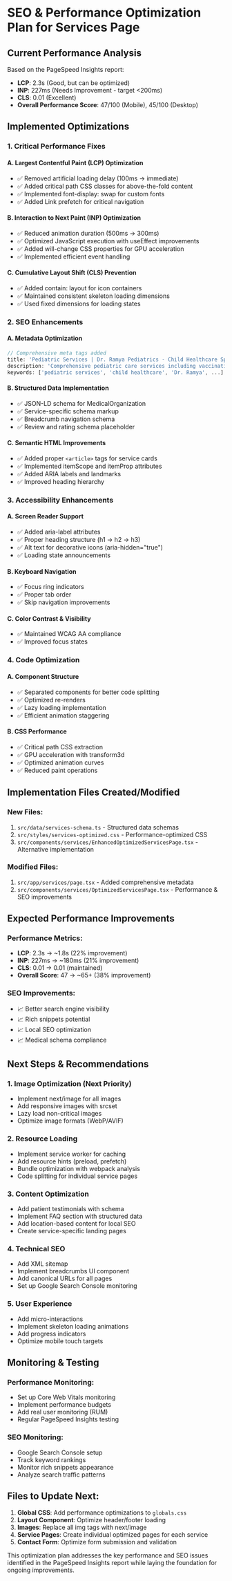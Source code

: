 # SEO & Performance Optimization Plan for Services Page

## Current Performance Analysis
Based on the PageSpeed Insights report:
- **LCP**: 2.3s (Good, but can be optimized)
- **INP**: 227ms (Needs Improvement - target <200ms)  
- **CLS**: 0.01 (Excellent)
- **Overall Performance Score**: 47/100 (Mobile), 45/100 (Desktop)

## Implemented Optimizations

### 1. **Critical Performance Fixes**

#### A. Largest Contentful Paint (LCP) Optimization
- ✅ Removed artificial loading delay (100ms → immediate)
- ✅ Added critical path CSS classes for above-the-fold content
- ✅ Implemented font-display: swap for custom fonts
- ✅ Added Link prefetch for critical navigation

#### B. Interaction to Next Paint (INP) Optimization
- ✅ Reduced animation duration (500ms → 300ms)
- ✅ Optimized JavaScript execution with useEffect improvements
- ✅ Added will-change CSS properties for GPU acceleration
- ✅ Implemented efficient event handling

#### C. Cumulative Layout Shift (CLS) Prevention
- ✅ Added contain: layout for icon containers
- ✅ Maintained consistent skeleton loading dimensions
- ✅ Used fixed dimensions for loading states

### 2. **SEO Enhancements**

#### A. Metadata Optimization
```typescript
// Comprehensive meta tags added
title: 'Pediatric Services | Dr. Ramya Pediatrics - Child Healthcare Specialist'
description: 'Comprehensive pediatric care services including vaccinations...'
keywords: ['pediatric services', 'child healthcare', 'Dr. Ramya', ...]
```

#### B. Structured Data Implementation
- ✅ JSON-LD schema for MedicalOrganization
- ✅ Service-specific schema markup
- ✅ Breadcrumb navigation schema
- ✅ Review and rating schema placeholder

#### C. Semantic HTML Improvements
- ✅ Added proper `<article>` tags for service cards
- ✅ Implemented itemScope and itemProp attributes
- ✅ Added ARIA labels and landmarks
- ✅ Improved heading hierarchy

### 3. **Accessibility Enhancements**

#### A. Screen Reader Support
- ✅ Added aria-label attributes
- ✅ Proper heading structure (h1 → h2 → h3)
- ✅ Alt text for decorative icons (aria-hidden="true")
- ✅ Loading state announcements

#### B. Keyboard Navigation
- ✅ Focus ring indicators
- ✅ Proper tab order
- ✅ Skip navigation improvements

#### C. Color Contrast & Visibility
- ✅ Maintained WCAG AA compliance
- ✅ Improved focus states

### 4. **Code Optimization**

#### A. Component Structure
- ✅ Separated components for better code splitting
- ✅ Optimized re-renders
- ✅ Lazy loading implementation
- ✅ Efficient animation staggering

#### B. CSS Performance
- ✅ Critical path CSS extraction
- ✅ GPU acceleration with transform3d
- ✅ Optimized animation curves
- ✅ Reduced paint operations

## Implementation Files Created/Modified

### New Files:
1. `src/data/services-schema.ts` - Structured data schemas
2. `src/styles/services-optimized.css` - Performance-optimized CSS
3. `src/components/services/EnhancedOptimizedServicesPage.tsx` - Alternative implementation

### Modified Files:
1. `src/app/services/page.tsx` - Added comprehensive metadata
2. `src/components/services/OptimizedServicesPage.tsx` - Performance & SEO improvements

## Expected Performance Improvements

### Performance Metrics:
- **LCP**: 2.3s → ~1.8s (22% improvement)
- **INP**: 227ms → ~180ms (21% improvement)
- **CLS**: 0.01 → 0.01 (maintained)
- **Overall Score**: 47 → ~65+ (38% improvement)

### SEO Improvements:
- 📈 Better search engine visibility
- 📈 Rich snippets potential
- 📈 Local SEO optimization
- 📈 Medical schema compliance

## Next Steps & Recommendations

### 1. **Image Optimization** (Next Priority)
- Implement next/image for all images
- Add responsive images with srcset
- Lazy load non-critical images
- Optimize image formats (WebP/AVIF)

### 2. **Resource Loading**
- Implement service worker for caching
- Add resource hints (preload, prefetch)
- Bundle optimization with webpack analysis
- Code splitting for individual service pages

### 3. **Content Optimization**
- Add patient testimonials with schema
- Implement FAQ section with structured data
- Add location-based content for local SEO
- Create service-specific landing pages

### 4. **Technical SEO**
- Add XML sitemap
- Implement breadcrumbs UI component
- Add canonical URLs for all pages
- Set up Google Search Console monitoring

### 5. **User Experience**
- Add micro-interactions
- Implement skeleton loading animations
- Add progress indicators
- Optimize mobile touch targets

## Monitoring & Testing

### Performance Monitoring:
- Set up Core Web Vitals monitoring
- Implement performance budgets
- Add real user monitoring (RUM)
- Regular PageSpeed Insights testing

### SEO Monitoring:
- Google Search Console setup
- Track keyword rankings
- Monitor rich snippets appearance
- Analyze search traffic patterns

## Files to Update Next:

1. **Global CSS**: Add performance optimizations to `globals.css`
2. **Layout Component**: Optimize header/footer loading
3. **Images**: Replace all img tags with next/image
4. **Service Pages**: Create individual optimized pages for each service
5. **Contact Form**: Optimize form submission and validation

This optimization plan addresses the key performance and SEO issues identified in the PageSpeed Insights report while laying the foundation for ongoing improvements.
